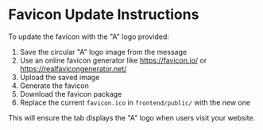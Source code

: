 # Favicon Update Instructions

To update the favicon with the "A" logo provided:

1. Save the circular "A" logo image from the message
2. Use an online favicon generator like https://favicon.io/ or https://realfavicongenerator.net/
3. Upload the saved image
4. Generate the favicon
5. Download the favicon package
6. Replace the current `favicon.ico` in `frontend/public/` with the new one

This will ensure the tab displays the "A" logo when users visit your website. 